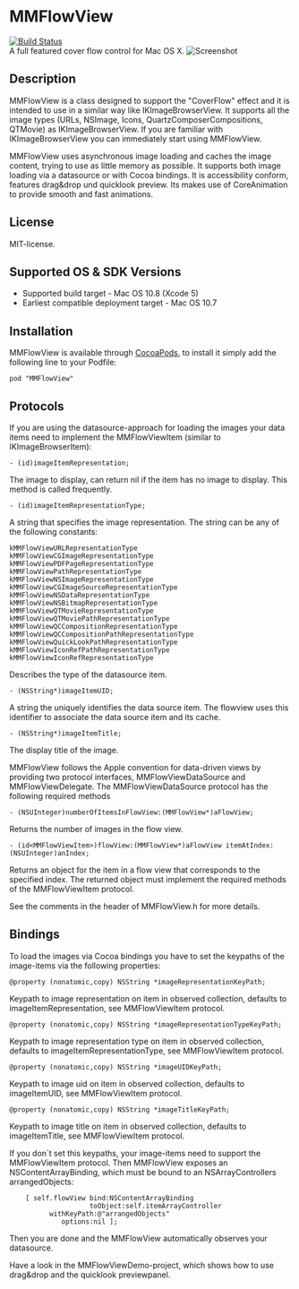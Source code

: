 # MMFlowView
[![Build Status](https://travis-ci.org/mmllr/MMFlowView.png?branch=master)](https://travis-ci.org/mmllr/MMFlowView)  
A full featured cover flow control for Mac OS X.
![Screenshot](https://raw.github.com/mmllr/MMFlowView/master/Resources/FlowView.png)
## Description

MMFlowView is a class designed to support the "CoverFlow" effect and it is intended to use in a similar way like IKImageBrowserView. It supports all the image types (URLs, NSImage, Icons, QuartzComposerCompositions, QTMovie) as IKImageBrowserView. If you are familiar with IKImageBrowserView you can immediately start using MMFlowView.

MMFlowView uses asynchronous image loading and caches the image content, trying to use as little memory as possible. It supports both image loading via a datasource or with Cocoa bindings. It is accessibility conform, features drag&drop und quicklook preview. Its makes use of CoreAnimation to provide smooth and fast animations.

## License

MIT-license.

## Supported OS & SDK Versions

* Supported build target - Mac OS 10.8 (Xcode 5)
* Earliest compatible deployment target - Mac OS 10.7

## Installation

MMFlowView is available through [CocoaPods](http://cocoapods.org), to install
it simply add the following line to your Podfile:

	pod "MMFlowView"

## Protocols
If you are using the datasource-approach for loading the images your data items need to implement the MMFlowViewItem (similar to IKImageBrowserItem):

	- (id)imageItemRepresentation;

The image to display, can return nil if the item has no image to display. This method is called frequently.

	- (id)imageItemRepresentationType;

A string that specifies the image representation. The string can be any of the following constants:
 
	kMMFlowViewURLRepresentationType
 	kMMFlowViewCGImageRepresentationType
 	kMMFlowViewPDFPageRepresentationType
 	kMMFlowViewPathRepresentationType
 	kMMFlowViewNSImageRepresentationType
 	kMMFlowViewCGImageSourceRepresentationType
	kMMFlowViewNSDataRepresentationType
	kMMFlowViewNSBitmapRepresentationType
	kMMFlowViewQTMovieRepresentationType
 	kMMFlowViewQTMoviePathRepresentationType
 	kMMFlowViewQCCompositionRepresentationType
	kMMFlowViewQCCompositionPathRepresentationType
	kMMFlowViewQuickLookPathRepresentationType
	kMMFlowViewIconRefPathRepresentationType
	kMMFlowViewIconRefRepresentationType

Describes the type of the datasource item.

	- (NSString*)imageItemUID;

A string the uniquely identifies the data source item. The flowview uses this identifier to associate the data source item and its cache.

	- (NSString*)imageItemTitle;

The display title of the image.


MMFlowView follows the Apple convention for data-driven views by providing two protocol interfaces, MMFlowViewDataSource and MMFlowViewDelegate. The MMFlowViewDataSource protocol has the following required methods

	- (NSUInteger)numberOfItemsInFlowView:(MMFlowView*)aFlowView;

Returns the number of images in the flow view.

	- (id<MMFlowViewItem>)flowView:(MMFlowView*)aFlowView itemAtIndex:(NSUInteger)anIndex;

Returns an object for the item in a flow view that corresponds to the specified index. The returned object must implement the required methods of the MMFlowViewItem protocol.

See the comments in the header of MMFlowView.h for more details.

## Bindings

To load the images via Cocoa bindings you have to set the keypaths of the image-items via the following properties:

	@property (nonatomic,copy) NSString *imageRepresentationKeyPath;

Keypath to image representation on item in observed collection, defaults to imageItemRepresentation, see MMFlowViewItem protocol.

	@property (nonatomic,copy) NSString *imageRepresentationTypeKeyPath;

Keypath to image representation type on item in observed collection, defaults to imageItemRepresentationType, see MMFlowViewItem protocol.

	@property (nonatomic,copy) NSString *imageUIDKeyPath;

Keypath to image uid on item in observed collection, defaults to imageItemUID, see MMFlowViewItem protocol.

	@property (nonatomic,copy) NSString *imageTitleKeyPath;

Keypath to image title on item in observed collection, defaults to imageItemTitle, see MMFlowViewItem protocol.

If you don´t set this keypaths, your image-items need to support the MMFlowViewItem protocol. 
Then MMFlowView exposes an NSContentArrayBinding, which must be bound to an NSArrayControllers arrangedObjects:

		[ self.flowView bind:NSContentArrayBinding
			   			toObject:self.itemArrayController
			  withKeyPath:@"arrangedObjects"
				 options:nil ];

Then you are done and the MMFlowView automatically observes your datasource.

Have a look in the MMFlowViewDemo-project, which shows how to use drag&drop and the quicklook previewpanel.

